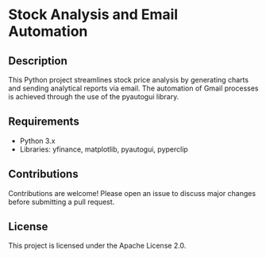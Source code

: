 # Stock Analysis and Email Automation

## Description

This Python project streamlines stock price analysis by generating charts and sending analytical reports via email. The automation of Gmail processes is achieved through the use of the pyautogui library.

## Requirements

- Python 3.x
- Libraries: yfinance, matplotlib, pyautogui, pyperclip

## Contributions

Contributions are welcome! Please open an issue to discuss major changes before submitting a pull request.

## License

This project is licensed under the Apache License 2.0.

